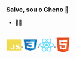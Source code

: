 ### Salve, sou o Gheno 👋

- 👨‍💻

<div align="center">
  <a href="https://github.com/Ghenoo">
</div>
<div style="display: inline_block"><br>
  <img align="center" alt="Gno-JS" height="30" width="40" src="https://raw.githubusercontent.com/devicons/devicon/master/icons/javascript/javascript-plain.svg">
  <img align="center" alt="Gno-CSS" height="30" width="40" src="https://raw.githubusercontent.com/devicons/devicon/master/icons/css3/css3-original.svg"> 
  <img align="center" alt= Gno-React heigh="30" width= "40" src="https://github.com/devicons/devicon/blob/master/icons/react/react-original.svg">
  <img align="center" alt= Gno-Html5 heigh="30" width= "40" src="https://github.com/devicons/devicon/blob/master/icons/html5/html5-original.svg">
  </div>
  
</div>

